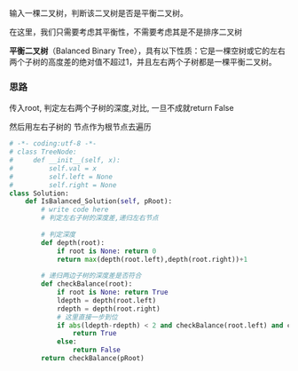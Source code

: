 输入一棵二叉树，判断该二叉树是否是平衡二叉树。 

在这里，我们只需要考虑其平衡性，不需要考虑其是不是排序二叉树 

**平衡二叉树**（Balanced Binary Tree），具有以下性质：它是一棵空树或它的左右两个子树的高度差的绝对值不超过1，并且左右两个子树都是一棵平衡二叉树。

### 思路

传入root, 判定左右两个子树的深度,对比, 一旦不成就return False

然后用左右子树的 节点作为根节点去遍历

```python
# -*- coding:utf-8 -*-
# class TreeNode:
#     def __init__(self, x):
#         self.val = x
#         self.left = None
#         self.right = None
class Solution:
    def IsBalanced_Solution(self, pRoot):
        # write code here
        # 判定左右子树的深度差,递归左右节点
         
        # 判定深度
        def depth(root):
            if root is None: return 0
            return max(depth(root.left),depth(root.right))+1
         
        # 递归两边子树的深度差是否符合
        def checkBalance(root):
            if root is None: return True
            ldepth = depth(root.left)
            rdepth = depth(root.right)
            # 这里直接一步到位
            if abs(ldepth-rdepth) < 2 and checkBalance(root.left) and checkBalance(root.right):
                return True
            else:
                return False
        return checkBalance(pRoot)
```


